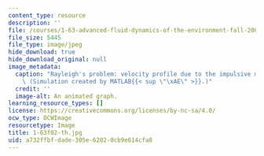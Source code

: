 ```yaml
---
content_type: resource
description: ''
file: /courses/1-63-advanced-fluid-dynamics-of-the-environment-fall-2002/a732ffbfdade305e62020cb9e614cfa8_1-63f02-th.jpg
file_size: 5445
file_type: image/jpeg
hide_download: true
hide_download_original: null
image_metadata:
  caption: "Rayleigh's problem: velocity profile due to the impulsive motion of x-plane.\
    \ (Simulation created by MATLAB{{< sup \"\xAE\" >}}.)"
  credit: ''
  image-alt: An animated graph.
learning_resource_types: []
license: https://creativecommons.org/licenses/by-nc-sa/4.0/
ocw_type: OCWImage
resourcetype: Image
title: 1-63f02-th.jpg
uid: a732ffbf-dade-305e-6202-0cb9e614cfa8
---
```

